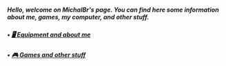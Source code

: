 <h5>Hello, welcome on MichalBr's page. You can find here some information about me, games, my computer, and other stuff.</h5>
<h5>• <a href="https://github.com/TheMichalBr/michalbr/blob/main/about_me_and_equipment.md"> 🖥️ Equipment and about me</a></h5>
<h5>• <a href="https://github.com/TheMichalBr/michalbr/blob/main/games_and_other.md"> 🎮 Games and other stuff</a></h5>